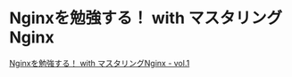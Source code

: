# Nginxを勉強する！ with マスタリングNginx

[Nginxを勉強する！ with マスタリングNginx - vol.1](https://tsumakoto.github.io/study_networking/nginx/1/)
